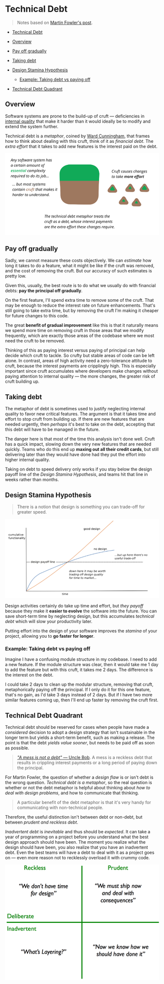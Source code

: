 # Technical Debt


> Notes based on [Martin Fowler's post](https://www.martinfowler.com/bliki/TechnicalDebt.html).


- [Technical Debt](#technical-debt)

 - [Overview](#overview)

 - [Pay off gradually](#pay-off-gradually)

 - [Taking debt](#taking-debt)

 - [Design Stamina Hypothesis](#design-stamina-hypothesis)

   - [Example: Taking debt vs paying off](#example-taking-debt-vs-paying-off)

 - [Technical Debt Quadrant](#technical-debt-quadrant)


## Overview


Software systems are prone to the build-up of cruft — deficiencies in [internal quality](../quality) that make it harder than it would ideally be to modify and extend the system further. 


Technical debt is a *metaphor*, coined by [Ward Cunningham](https://en.wikipedia.org/wiki/Ward_Cunningham), that frames how to think about dealing with this cruft, think of it as *financial debt*. The *extra effort* that it takes to add new features is the interest paid on the debt.


![](2021-11-27-20-04-49.png)


## Pay off gradually


Sadly, we cannot measure these costs objectively. We can *estimate* how long it takes to do a feature, what it might be like if the cruft was removed, and the cost of removing the cruft. But our accuracy of such estimates is pretty low.


Given this, usually, the best route is to do what we usually do with financial debts: **pay the principal off gradually**.


On the first feature, I'll spend extra time to remove some of the cruft. That may be enough to reduce the interest rate on future enhancements. That's still going to take extra time, but by removing the cruft I'm making it cheaper for future changes to this code.


The great **benefit of gradual improvement** like this is that it naturally means we spend more time on removing cruft in those areas that we modify frequently, which are exactly those areas of the codebase where we most need the cruft to be removed.


Thinking of this as paying interest versus paying of principal can help decide which cruft to tackle. So crufty but stable areas of code can be left alone. In contrast, areas of high activity need a zero-tolerance attitude to cruft, because the interest payments are cripplingly high. This is especially important since cruft accumulates where developers make changes without paying attention to internal quality — the more changes, the greater risk of cruft building up.


## Taking debt


The metaphor of debt is sometimes used to justify neglecting internal quality to favor new critical features. The argument is that it takes time and effort to stop cruft from building up. If there are new features that are needed urgently, then *perhaps* it's best to take on the debt, accepting that this debt will have to be managed in the future.


The danger here is that most of the time this analysis isn't done well. Cruft has a quick impact, slowing down the very new features that are needed quickly. Teams who do this end up **maxing out all their credit cards**, but still delivering later than they would have done had they put the effort into higher internal quality.


Taking on debt to speed delivery only works if you stay below the design payoff line of the *Design Stamina Hypothesis*, and teams hit that line in weeks rather than months.


## Design Stamina Hypothesis


> There is a notion that design is something you can trade-off for greater speed.


![](2021-11-28-12-45-51.png)


Design activities certainly do take up time and effort, but *they payoff* because they make it **easier to evolve** the software into the future. You can save short-term time by neglecting design, but this accumulates *technical debt* which will slow your productivity later.


Putting effort into the design of your software improves the *stamina* of your project, allowing you to **go faster for longer**.


### Example: Taking debt vs paying off


Imagine I have a confusing module structure in my codebase. I need to add a new feature. If the module structure was clear, then it would take me 1 day to add the feature but with this cruft, it takes me 2 days. The difference is the interest on the debt.


I could take 2 days to clean up the modular structure, removing that cruft, metaphorically paying off the principal. If I only do it for this one feature, that's no gain, as I'd take 3 days instead of 2 days. But if I have two more similar features coming up, then I'll end up faster by removing the cruft first.


## Technical Debt Quadrant


Technical debt should be reserved for cases when people have made a *considered* decision to adopt a design strategy that isn't sustainable in the longer term but yields a short-term benefit, such as making a release. The point is that the debt *yields value sooner*, but needs to be paid off as soon as possible.


> [*"A mess is not a debt"* — Uncle Bob](https://sites.google.com/site/unclebobconsultingllc/a-mess-is-not-a-technical-debt). A mess is a reckless debt that results in crippling interest payments or a long period of paying down the principal. 


For Martin Fowler, the question of whether a *design flaw* is or isn't debt is the wrong question. *Technical debt is a metaphor*, so the real question is whether or not the debt metaphor is helpful about thinking about *how to deal with design problems*, and how to communicate that thinking.


> A particular benefit of the debt metaphor is that it's very handy for communicating with non-technical people.


Therefore, the useful distinction isn't between debt or non-debt, but between *prudent and reckless debt*.


*Inadvertent debt* is *inevitable* and thus should be *expected*. It can take a year of programming on a project before you understand what the best design approach should have been. The moment you realize what the design should have been, you also realize that you have an inadvertent debt. Even the best teams will have a debt to deal with it as a project goes on — even more reason not to recklessly overload it with crummy code.


![](2021-11-27-20-35-56.png)


